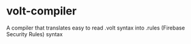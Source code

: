 # volt-compiler
A compiler that translates easy to read .volt syntax into .rules (Firebase Security Rules) syntax
